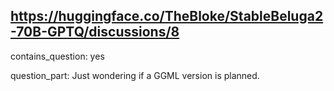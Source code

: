 ## https://huggingface.co/TheBloke/StableBeluga2-70B-GPTQ/discussions/8

contains_question: yes

question_part: Just wondering if a GGML version is planned.